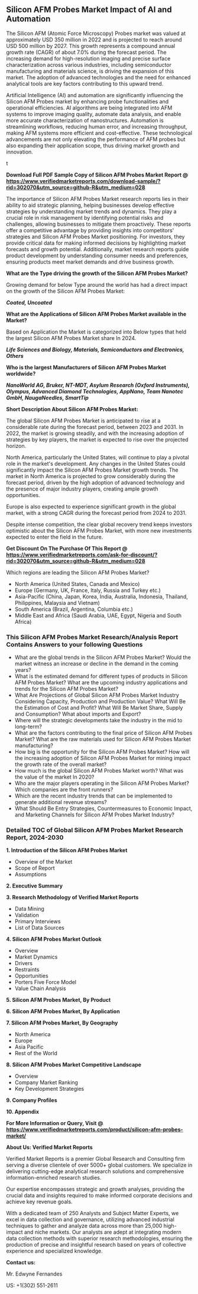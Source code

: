 <h2>Silicon AFM Probes Market Impact of AI and Automation</h2><p>The Silicon AFM (Atomic Force Microscopy) Probes market was valued at approximately USD 350 million in 2022 and is projected to reach around USD 500 million by 2027. This growth represents a compound annual growth rate (CAGR) of about 7.0% during the forecast period. The increasing demand for high-resolution imaging and precise surface characterization across various industries, including semiconductor manufacturing and materials science, is driving the expansion of this market. The adoption of advanced technologies and the need for enhanced analytical tools are key factors contributing to this upward trend.</p><p>Artificial Intelligence (AI) and automation are significantly influencing the Silicon AFM Probes market by enhancing probe functionalities and operational efficiencies. AI algorithms are being integrated into AFM systems to improve imaging quality, automate data analysis, and enable more accurate characterization of nanostructures. Automation is streamlining workflows, reducing human error, and increasing throughput, making AFM systems more efficient and cost-effective. These technological advancements are not only elevating the performance of AFM probes but also expanding their application scope, thus driving market growth and innovation.</p>t</p><p id="" class=""><strong>Download Full PDF Sample Copy of Silicon AFM Probes Market Report @ <a href="https://www.verifiedmarketreports.com/download-sample/?rid=302070&utm_source=github-R&utm_medium=028" target="_blank">https://www.verifiedmarketreports.com/download-sample/?rid=302070&utm_source=github-R&utm_medium=028</a></strong></p><p>The importance of&nbsp;Silicon AFM Probes Market research reports lies in their ability to aid strategic planning, helping businesses develop effective strategies by understanding market trends and dynamics. They play a crucial role in risk management by identifying potential risks and challenges, allowing businesses to mitigate them proactively. These reports offer a competitive advantage by providing insights into competitors' strategies and Silicon AFM Probes Market positioning. For investors, they provide critical data for making informed decisions by highlighting market forecasts and growth potential. Additionally, market research reports guide product development by understanding consumer needs and preferences, ensuring products meet market demands and drive business growth.</p><p><strong>What are the&nbsp;Type driving the growth of the Silicon AFM Probes Market?</strong></p><p id="" class="">Growing demand for below Type around the world has had a direct impact on the growth of the Silicon AFM Probes Market:</p><em><strong>Coated, Uncoated</strong></em></p><strong>What are the&nbsp;Applications&nbsp;of Silicon AFM Probes Market available in the Market?</strong></p><p id="" class="">Based on Application the Market is categorized into Below types that held the largest Silicon AFM Probes Market share In 2024.</p><em><strong>Life Sciences and Biology, Materials, Semiconductors and Electronics, Others</strong></em></p><strong>Who is the largest Manufacturers of Silicon AFM Probes Market worldwide?</strong></p><p><em><strong>NanoWorld AG, Bruker, NT-MDT, Asylum Research (Oxford Instruments), Olympus, Advanced Diamond Technologies, AppNano, Team Nanotec GmbH, NaugaNeedles, SmartTip</strong></em></p><p id="" class=""><strong>Short Description About Silicon AFM Probes Market:</strong></p><p>The global Silicon AFM Probes Market is anticipated to rise at a considerable rate during the forecast period, between 2023 and 2031. In 2022, the market is growing steadily, and with the increasing adoption of strategies by key players, the market is expected to rise over the projected horizon.</p><p>North America, particularly the United States, will continue to play a pivotal role in the market's development. Any changes in the United States could significantly impact the Silicon AFM Probes Market growth trends. The market in North America is projected to grow considerably during the forecast period, driven by the high adoption of advanced technology and the presence of major industry players, creating ample growth opportunities.</p><p>Europe is also expected to experience significant growth in the global market, with a strong CAGR during the forecast period from 2024 to 2031.</p><p>Despite intense competition, the clear global recovery trend keeps investors optimistic about the Silicon AFM Probes Market, with more new investments expected to enter the field in the future.</p><p id="" class=""><strong>Get Discount On The Purchase Of This Report @ <a href="https://www.verifiedmarketreports.com/ask-for-discount/?rid=302070&utm_source=github-R&utm_medium=028" target="_blank">https://www.verifiedmarketreports.com/ask-for-discount/?rid=302070&utm_source=github-R&utm_medium=028</a></strong></p>Which regions are leading the Silicon AFM Probes Market?</p><ul><li>North America (United States, Canada and Mexico)</li><li>Europe (Germany, UK, France, Italy, Russia and Turkey etc.)</li><li>Asia-Pacific (China, Japan, Korea, India, Australia, Indonesia, Thailand, Philippines, Malaysia and Vietnam)</li><li>South America (Brazil, Argentina, Columbia etc.)</li><li>Middle East and Africa (Saudi Arabia, UAE, Egypt, Nigeria and South Africa)</li></ul><h3 id="" class="">This Silicon AFM Probes Market Research/Analysis Report Contains Answers to your following Questions</h3><ul><li>What are the global trends in the Silicon AFM Probes Market? Would the market witness an increase or decline in the demand in the coming years?</li><li>What is the estimated demand for different types of products in Silicon AFM Probes Market? What are the upcoming industry applications and trends for the Silicon AFM Probes Market?</li><li>What Are Projections of Global Silicon AFM Probes Market Industry Considering Capacity, Production and Production Value? What Will Be the Estimation of Cost and Profit? What Will Be Market Share, Supply and Consumption? What about imports and Export?</li><li>Where will the strategic developments take the industry in the mid to long-term?</li><li>What are the factors contributing to the final price of Silicon AFM Probes Market? What are the raw materials used for Silicon AFM Probes Market manufacturing?</li><li>How big is the opportunity for the Silicon AFM Probes Market? How will the increasing adoption of Silicon AFM Probes Market for mining impact the growth rate of the overall market?</li><li>How much is the global Silicon AFM Probes Market worth? What was the value of the market In 2020?</li><li>Who are the major players operating in the Silicon AFM Probes Market? Which companies are the front runners?</li><li>Which are the recent industry trends that can be implemented to generate additional revenue streams?</li><li>What Should Be Entry Strategies, Countermeasures to Economic Impact, and Marketing Channels for Silicon AFM Probes Market Industry?</li></ul><h3 id="" class="">Detailed TOC of Global Silicon AFM Probes Market Research Report, 2024-2030</h3><p id="" class=""><strong>1. Introduction of the Silicon AFM Probes Market</strong></p><ul><li>Overview of the Market</li><li>Scope of Report</li><li>Assumptions</li></ul><p id="" class=""><strong>2. Executive Summary</strong></p><p id="" class=""><strong>3. Research Methodology of Verified Market Reports</strong></p><ul><li>Data Mining</li><li>Validation</li><li>Primary Interviews</li><li>List of Data Sources</li></ul><p id="" class=""><strong>4. Silicon AFM Probes Market Outlook</strong></p><ul><li>Overview</li><li>Market Dynamics</li><li>Drivers</li><li>Restraints</li><li>Opportunities</li><li>Porters Five Force Model</li><li>Value Chain Analysis</li></ul><p id="" class=""><strong>5. Silicon AFM Probes Market, By Product</strong></p><p id="" class=""><strong>6. Silicon AFM Probes Market, By Application</strong></p><p id="" class=""><strong>7. Silicon AFM Probes Market, By Geography</strong></p><ul><li>North America</li><li>Europe</li><li>Asia Pacific</li><li>Rest of the World</li></ul><p id="" class=""><strong>8. Silicon AFM Probes Market Competitive Landscape</strong></p><ul><li>Overview</li><li>Company Market Ranking</li><li>Key Development Strategies</li></ul><p id="" class=""><strong>9. Company Profiles</strong></p><p id="" class=""><strong>10. Appendix</strong></p><p id="" class=""><strong>For More Information or Query, Visit @ <a href="https://www.verifiedmarketreports.com/product/silicon-afm-probes-market/" target="_blank">https://www.verifiedmarketreports.com/product/silicon-afm-probes-market/</a></strong></p><p id="" class=""><strong>About Us: Verified Market Reports</strong></p><p id="" class="">Verified Market Reports is a premier Global Research and Consulting firm serving a diverse clientele of over 5000+ global customers. We specialize in delivering cutting-edge analytical research solutions and comprehensive information-enriched research studies.</p><p id="" class="">Our expertise encompasses strategic and growth analyses, providing the crucial data and insights required to make informed corporate decisions and achieve key revenue goals.</p><p id="" class="">With a dedicated team of 250 Analysts and Subject Matter Experts, we excel in data collection and governance, utilizing advanced industrial techniques to gather and analyze data across more than 25,000 high-impact and niche markets. Our analysts are adept at integrating modern data collection methods with superior research methodologies, ensuring the production of precise and insightful research based on years of collective experience and specialized knowledge.</p><p id="" class=""><strong>Contact us:</strong></p><p id="" class="">Mr. Edwyne Fernandes</p><p id="" class="">US: +1(302) 551-2611</p>